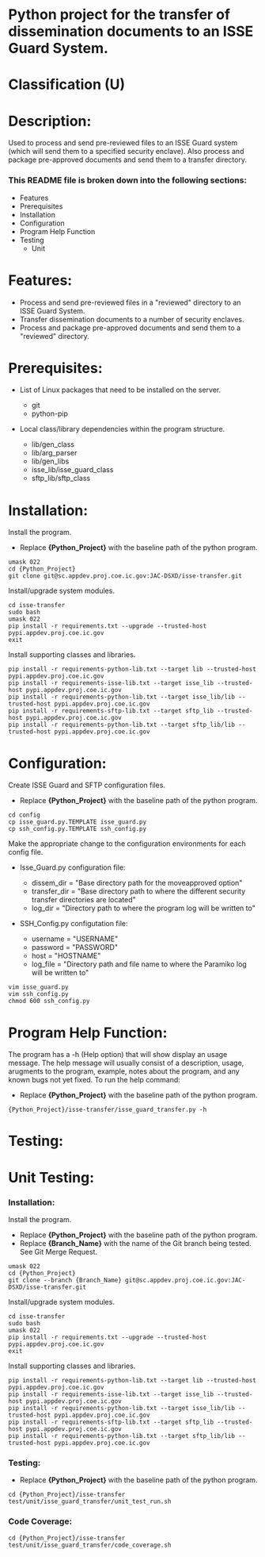 # Python project for the transfer of dissemination documents to an ISSE Guard System.
# Classification (U)

# Description:
  Used to process and send pre-reviewed files to an ISSE Guard system (which will send them to a specified security enclave).  Also process and package pre-approved documents and send them to a transfer directory.


###  This README file is broken down into the following sections:
  * Features
  * Prerequisites
  * Installation
  * Configuration
  * Program Help Function
  * Testing
    - Unit


# Features:
  * Process and send pre-reviewed files in a "reviewed" directory to an ISSE Guard System.
  * Transfer dissemination documents to a number of security enclaves.
  * Process and package pre-approved documents and send them to a "reviewed" directory.

# Prerequisites:

  * List of Linux packages that need to be installed on the server.
    - git
    - python-pip

  * Local class/library dependencies within the program structure.
    - lib/gen_class
    - lib/arg_parser
    - lib/gen_libs
    - isse_lib/isse_guard_class
    - sftp_lib/sftp_class


# Installation:

Install the program.
  * Replace **{Python_Project}** with the baseline path of the python program.

```
umask 022
cd {Python_Project}
git clone git@sc.appdev.proj.coe.ic.gov:JAC-DSXD/isse-transfer.git
```

Install/upgrade system modules.

```
cd isse-transfer
sudo bash
umask 022
pip install -r requirements.txt --upgrade --trusted-host pypi.appdev.proj.coe.ic.gov
exit
```

Install supporting classes and libraries.
```
pip install -r requirements-python-lib.txt --target lib --trusted-host pypi.appdev.proj.coe.ic.gov
pip install -r requirements-isse-lib.txt --target isse_lib --trusted-host pypi.appdev.proj.coe.ic.gov
pip install -r requirements-python-lib.txt --target isse_lib/lib --trusted-host pypi.appdev.proj.coe.ic.gov
pip install -r requirements-sftp-lib.txt --target sftp_lib --trusted-host pypi.appdev.proj.coe.ic.gov
pip install -r requirements-python-lib.txt --target sftp_lib/lib --trusted-host pypi.appdev.proj.coe.ic.gov
```

# Configuration:

Create ISSE Guard and SFTP configuration files.
  * Replace **{Python_Project}** with the baseline path of the python program.

```
cd config
cp isse_guard.py.TEMPLATE isse_guard.py
cp ssh_config.py.TEMPLATE ssh_config.py
```

Make the appropriate change to the configuration environments for each config file.
 * Isse_Guard.py configuration file:
   - dissem_dir = "Base directory path for the moveapproved option"
   - transfer_dir = "Base directory path to where the different security transfer directories are located"
   - log_dir = "Directory path to where the program log will be written to"

 * SSH_Config.py configutation file:
   - username = "USERNAME"
   - password = "PASSWORD"
   - host = "HOSTNAME"
   - log_file = "Directory path and file name to where the Paramiko log will be written to"

```
vim isse_guard.py
vim ssh_config.py
chmod 600 ssh_config.py
```


# Program Help Function:

  The program has a -h (Help option) that will show display an usage message.  The help message will usually consist of a description, usage, arugments to the program, example, notes about the program, and any known bugs not yet fixed.  To run the help command:
  * Replace **{Python_Project}** with the baseline path of the python program.

```
{Python_Project}/isse-transfer/isse_guard_transfer.py -h
```


# Testing:

# Unit Testing:

### Installation:

Install the program.
  * Replace **{Python_Project}** with the baseline path of the python program.
  * Replace **{Branch_Name}** with the name of the Git branch being tested.  See Git Merge Request.

```
umask 022
cd {Python_Project}
git clone --branch {Branch_Name} git@sc.appdev.proj.coe.ic.gov:JAC-DSXD/isse-transfer.git
```

Install/upgrade system modules.

```
cd isse-transfer
sudo bash
umask 022
pip install -r requirements.txt --upgrade --trusted-host pypi.appdev.proj.coe.ic.gov
exit
```

Install supporting classes and libraries.

```
pip install -r requirements-python-lib.txt --target lib --trusted-host pypi.appdev.proj.coe.ic.gov
pip install -r requirements-isse-lib.txt --target isse_lib --trusted-host pypi.appdev.proj.coe.ic.gov
pip install -r requirements-python-lib.txt --target isse_lib/lib --trusted-host pypi.appdev.proj.coe.ic.gov
pip install -r requirements-sftp-lib.txt --target sftp_lib --trusted-host pypi.appdev.proj.coe.ic.gov
pip install -r requirements-python-lib.txt --target sftp_lib/lib --trusted-host pypi.appdev.proj.coe.ic.gov
```

### Testing:
  * Replace **{Python_Project}** with the baseline path of the python program.

```
cd {Python_Project}/isse-transfer
test/unit/isse_guard_transfer/unit_test_run.sh
```

### Code Coverage:
```
cd {Python_Project}/isse-transfer
test/unit/isse_guard_transfer/code_coverage.sh
```

